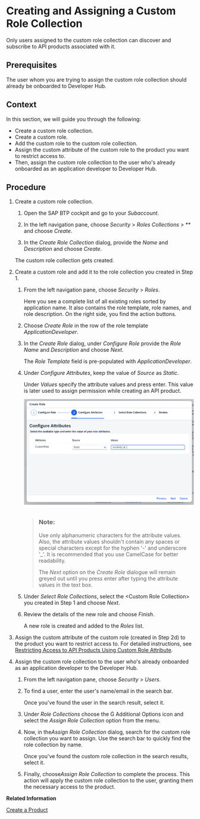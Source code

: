 <!-- loio9d827cd46b6c486f8f74482c828e67cd -->

<link rel="stylesheet" type="text/css" href="../css/sap-icons.css"/>

# Creating and Assigning a Custom Role Collection

Only users assigned to the custom role collection can discover and subscribe to API products associated with it.



<a name="loio9d827cd46b6c486f8f74482c828e67cd__prereq_xqn_hwd_zdc"/>

## Prerequisites

The user whom you are trying to assign the custom role collection should already be onboarded to Developer Hub.



<a name="loio9d827cd46b6c486f8f74482c828e67cd__context_qzh_dxk_pkb"/>

## Context

In this section, we will guide you through the following:

-   Create a custom role collection.
-   Create a custom role.
-   Add the custom role to the custom role collection.
-   Assign the custom attribute of the custom role to the product you want to restrict access to.
-   Then, assign the custom role collection to the user who's already onboarded as an application developer to Developer Hub.



## Procedure

1.  Create a custom role collection.

    1.  Open the SAP BTP cockpit and go to your *Subaccount*.

    2.  In the left navigation pane, choose *Security* \> *Roles Collections* \> ** and choose *Create*.

    3.  In the *Create Role Collection* dialog, provide the *Name* and *Description* and choose *Create*.


    The custom role collection gets created.

2.  Create a custom role and add it to the role collection you created in Step 1.

    1.  From the left navigation pane, choose *Security* \> *Roles*.

        Here you see a complete list of all existing roles sorted by application name. It also contains the role template, role names, and role description. On the right side, you find the action buttons.

    2.  Choose *Create Role* in the row of the role template *ApplicationDeveloper*.

    3.  In the *Create Role* dialog, under *Configure Role* provide the *Role Name* and *Description* and choose *Next*.

        The *Role Template* field is pre-populated with *ApplicationDeveloper*.

    4.  Under *Configure Attributes*, keep the value of *Source* as *Static*.

        Under *Values* specify the attribute values and press enter. This value is later used to assign permission while creating an API product.

        ![](images/Static_Custom_Role_a6bade0.png)

        > ### Note:  
        > Use only alphanumeric characters for the attribute values. Also, the attribute values shouldn't contain any spaces or special characters except for the hyphen '-' and underscore '\_'. It is recommended that you use CamelCase for better readability.
        > 
        > The *Next* option on the *Create Role* dialogue will remain greyed out until you press enter after typing the attribute values in the text box.

    5.  Under *Select Role Collections*, select the <Custom Role Collection\> you created in Step 1 and choose *Next*.

    6.  Review the details of the new role and choose *Finish*.

        A new role is created and added to the *Roles* list.


3.  Assign the custom attribute of the custom role \(created in Step 2d\) to the product you want to restrict access to. For detailed instructions, see [Restricting Access to API Products Using Custom Role Attribute](restricting-access-to-api-products-using-custom-role-attribute-09fb892.md).

4.  Assign the custom role collection to the user who's already onboarded as an application developer to the Developer Hub.

    1.  From the left navigation pane, choose *Security* \> *Users*.

    2.  To find a user, enter the user's name/email in the search bar.

        Once you've found the user in the search result, select it.

    3.  Under *Role Collections* choose the <span class="SAP-icons-V5"></span> Additional Options icon and select the *Assign Role Collection* option from the menu.

    4.  Now, in the*Assign Role Collection* dialog, search for the custom role collection you want to assign. Use the search bar to quickly find the role collection by name.

        Once you've found the custom role collection in the search results, select it.

    5.  Finally, choose*Assign Role Collection* to complete the process. This action will apply the custom role collection to the user, granting them the necessary access to the product.



**Related Information**  


[Create a Product](create-a-product-d769622.md "Create products to publish a bundle of API proxies together.")

